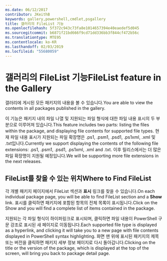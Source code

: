 ```yaml
---
ms.date: 06/12/2017
contributor: JKeithB
keywords: gallery,powershell,cmdlet,psgallery
title: 갤러리의 FileList 기능
ms.openlocfilehash: 5f372c943c73fa8e1014657394e40eaedef5d045
ms.sourcegitcommit: b6871f21bd666f9cd71dd336bb3f844cf472b56c
ms.translationtype: MTE95
ms.contentlocale: ko-KR
ms.lasthandoff: 02/03/2019
ms.locfileid: "55680059"
---
```

# <a name="filelist-feature-in-the-gallery"></a><span data-ttu-id="010bc-103">갤러리의 FileList 기능</span><span class="sxs-lookup"><span data-stu-id="010bc-103">FileList feature in the Gallery</span></span>

<span data-ttu-id="010bc-104">갤러리에 게시된 모든 패키지의 내용을 볼 수 있습니다.</span><span class="sxs-lookup"><span data-stu-id="010bc-104">You are able to view the contents in all packages published in the gallery.</span></span>

<span data-ttu-id="010bc-105">이 기능은 패키지 내의 파일 나열 및 지원되는 파일 형식에 대한 파일 내용 표시의 두 부분으로 이루어져 있습니다.</span><span class="sxs-lookup"><span data-stu-id="010bc-105">This feature includes two parts: listing the files within the package, and displaying file contents for supported file types.</span></span> <span data-ttu-id="010bc-106">현재 파일 내용 표시가 지원되는 파일 확장명은 .ps1, .psm1, .psd1, .ps1xml, .xml 및 .txt입니다.</span><span class="sxs-lookup"><span data-stu-id="010bc-106">Currently we support displaying the contents of the following file extensions: .ps1, .psm1, .psd1, .ps1xml, .xml and .txt.</span></span> <span data-ttu-id="010bc-107">이후 릴리스에서는 더 많은 파일 확장명이 지원될 예정입니다.</span><span class="sxs-lookup"><span data-stu-id="010bc-107">We will be supporting more file extensions in the next releases.</span></span>

## <a name="where-to-find-filelist"></a><span data-ttu-id="010bc-108">FileList를 찾을 수 있는 위치</span><span class="sxs-lookup"><span data-stu-id="010bc-108">Where to Find FileList</span></span>

<span data-ttu-id="010bc-109">각 개별 패키지 페이지에서 FileList 섹션과 **표시** 링크를 찾을 수 있습니다.</span><span class="sxs-lookup"><span data-stu-id="010bc-109">On each individual package page, you will be able to find FileList section and a **Show** link.</span></span> <span data-ttu-id="010bc-110">표시를 클릭하면 패키지에 포함된 항목의 전체 목록이 표시됩니다.</span><span class="sxs-lookup"><span data-stu-id="010bc-110">Click on the Show and you will find a complete list of items contained in the package.</span></span>

<span data-ttu-id="010bc-111">지원되는 각 파일 형식이 하이퍼링크로 표시되며, 클릭하면 파일 내용이 PowerShell 구문 강조로 표시된 새 페이지로 이동됩니다.</span><span class="sxs-lookup"><span data-stu-id="010bc-111">Each supported file type is displayed as a hyperlink, and clicking it will take you to a new page with file contents displayed in PowerShell syntax highlighting.</span></span> <span data-ttu-id="010bc-112">화면 맨 위에 표시된 패키지의 제목 또는 버전을 클릭하면 패키지 세부 정보 페이지로 다시 돌아갑니다.</span><span class="sxs-lookup"><span data-stu-id="010bc-112">Clicking on the title or the version of the package, which is displayed at the top of the screen, will bring you back to package detail page.</span></span>
